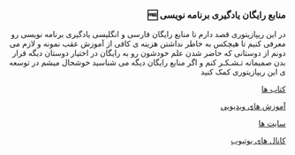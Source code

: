 <h3 align = "right"> 🆓 منابع رایگان یادگیری برنامه‌ نویسی </h3>
<p align = "right">
در این ریپازیتوری قصد دارم تا منابع رایگان فارسی و انگلیسی یادگیری برنامه نویسی رو معرفی کنیم تا هیچکس به خاطر نداشتن هزینه ی کافی از آموزش عقب نمونه و لازم می دونم از دوستانی که حاضر شدن علم خودشون رو به رایگان در اختیار دوستان دیگه قرار بدن صمیمانه تـشـکـر کنم و اگر منابع رایگان دیگه می شناسید خوشحال میشم در  توسعه ی این ریپازیتوری کمک کنید 
</p>
<p align = "right"><a href="https://github.com/barnamenevisi/Free-resources/blob/main/books" align = "right"> کتاب ها </a></p> 
<p align = "right"><a href="https://github.com/barnamenevisi/Free-resources/blob/main/Video" align = "right"> آموزش های ویدیویی </a></p> 
<p align = "right"><a href="https://github.com/barnamenevisi/Free-resources/blob/main/site" align = "right"> سایت ها </a></p>
<p align = "right"><a href="https://github.com/barnamenevisi/Free-resources/blob/main/youtubechannel" align = "right"> کانال های یوتیوب </a></p> 

